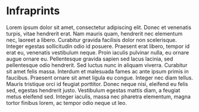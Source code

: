 # Infraprints

Lorem ipsum dolor sit amet, consectetur adipiscing elit. Donec et venenatis turpis, vitae hendrerit erat. Nam mauris quam, hendrerit nec elementum nec, laoreet a libero. Curabitur gravida facilisis dolor non scelerisque. Integer egestas sollicitudin odio id posuere. Praesent erat libero, tempor id erat eu, venenatis vestibulum neque. Proin iaculis pulvinar nulla, eu ornare augue ornare eu. Pellentesque gravida sapien sed lacus lacinia, sed pellentesque odio hendrerit. Sed luctus nunc in aliquam viverra. Curabitur sit amet felis massa. Interdum et malesuada fames ac ante ipsum primis in faucibus. Praesent ornare sit amet ligula eu congue. Integer nec diam tellus. Mauris tristique orci id feugiat porttitor. Donec neque nisi, eleifend eu felis sed, egestas hendrerit justo. Vestibulum egestas mattis diam, a feugiat metus eleifend sed. Integer iaculis, massa nec pharetra elementum, magna tortor finibus lorem, ac tempor odio neque ut leo.